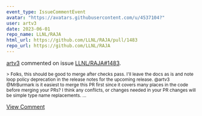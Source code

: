 ```yaml
---
event_type: IssueCommentEvent
avatar: "https://avatars.githubusercontent.com/u/4537104?"
user: artv3
date: 2023-06-01
repo_name: LLNL/RAJA
html_url: https://github.com/LLNL/RAJA/pull/1483
repo_url: https://github.com/LLNL/RAJA
---
```


<a href='https://github.com/artv3' target='_blank'>artv3</a> commented on issue <a href='https://github.com/LLNL/RAJA/pull/1483' target='_blank'>LLNL/RAJA#1483</a>.

<small>> Folks, this should be good to merge after checks pass. I'll leave the docs as is and note loop policy deprecation in the release notes for the upcoming release. @artv3 @MrBurmark is it easiest to merge this PR first since it covers many places in the code before merging your PRs? I think any conflicts, or changes needed in your PR changes will be simple type name replacements....</small>

<a href='https://github.com/LLNL/RAJA/pull/1483' target='_blank'>View Comment</a>